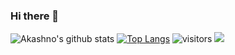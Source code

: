 ### Hi there 👋

<!--
**Akashno/Akashno** is a ✨ _special_ ✨ repository because its `README.md` (this file) appears on your GitHub profile.

Here are some ideas to get you started:

- 🔭 I’m currently working on ...
- 🌱 I’m currently learning ...
- 👯 I’m looking to collaborate on ...
- 🤔 I’m looking for help with ...
- 💬 Ask me about ...
- 📫 How to reach me: ...
- 😄 Pronouns: ...
- ⚡ Fun fact: ...
-->

![Akashno's github stats](https://github-readme-stats.vercel.app/api?username=Akashno)
[![Top Langs](https://github-readme-stats.vercel.app/api/top-langs/?username=anuraghazra)](https://github.com/anuraghazra/github-readme-stats)
![visitors](https://visitor-badge.glitch.me/badge?page_id=page.id)
![](https://gitwar.herokuapp.com/badge?username=Akashno)
